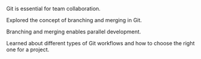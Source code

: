 Git is essential for team collaboration.

Explored the concept of branching and merging in Git.

Branching and merging enables parallel development.

Learned about different types of Git workflows and how to choose the right one for a project.